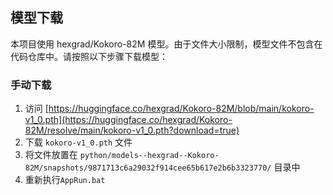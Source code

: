 ## 模型下载

本项目使用 hexgrad/Kokoro-82M 模型。由于文件大小限制，模型文件不包含在代码仓库中。请按照以下步骤下载模型：

### 手动下载
1. 访问 [https://huggingface.co/hexgrad/Kokoro-82M/blob/main/kokoro-v1_0.pth](https://huggingface.co/hexgrad/Kokoro-82M/resolve/main/kokoro-v1_0.pth?download=true)
2. 下载 `kokoro-v1_0.pth` 文件
3. 将文件放置在 `python/models--hexgrad--Kokoro-82M/snapshots/9871713c6a29032f914cee65b617e2b6b3323770/` 目录中
4. 重新执行`AppRun.bat`


